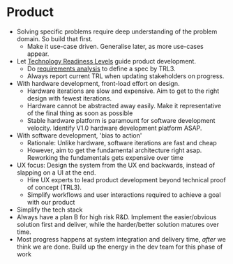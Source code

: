 # Product

- Solving specific problems require deep understanding of the problem domain. So build that first.
  - Make it use-case driven. Generalise later, as more use-cases appear.
- Let [Technology Readiness Levels](trl.md) guide product development.
  - Do [requirements analysis](../process/requirements.md) to define a spec by TRL3.
  - Always report current TRL when updating stakeholders on progress.
- With hardware development, front-load effort on design.
  - Hardware iterations are slow and expensive. Aim to get to the right design with fewest iterations.
  - Hardware cannot be abstracted away easily. Make it representative of the final thing as soon as possible
  - Stable hardware platform is paramount for software development velocity. Identify V1.0 hardware development platform ASAP.
- With software development, 'bias to action'
  - Rationale: Unlike hardware, software iterations are fast and cheap
  - However, aim to get the fundamental architecture right asap. Reworking the fundamentals gets expensive over time 
- UX focus: Design the system from the UX end backwards, instead of slapping on a UI at the end.
  - Hire UX experts to lead product development beyond technical proof of concept (TRL3).
  - Simplify workflows and user interactions required to achieve a goal with our product
- Simplify the tech stack  
- Always have a plan B for high risk R&D. Implement the easier/obvious solution first and deliver, while the harder/better solution matures over time.
- Most progress happens at system integration and delivery time, _after_ we think we are done. Build up the energy in the dev team for this phase of work
